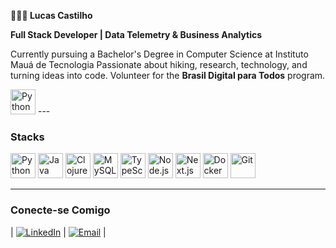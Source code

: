 **👨🏻‍💻 Lucas Castilho**

**Full Stack Developer | Data Telemetry & Business Analytics**

Currently pursuing a Bachelor's Degree in Computer Science at Instituto Mauá de Tecnologia
Passionate about hiking, research, technology, and turning ideas into code.
Volunteer for the **Brasil Digital para Todos** program.
<p align="left">
    <img src="https://cdn.jsdelivr.net/gh/devicons/devicon/icons/python/email-original.svg" alt="Python" width="40" height="40"/>
---

### Stacks 

<p align="left">
  <img src="https://cdn.jsdelivr.net/gh/devicons/devicon/icons/python/python-original.svg" alt="Python" width="40" height="40"/>
  <img src="https://cdn.jsdelivr.net/gh/devicons/devicon/icons/java/java-original.svg" alt="Java" width="40" height="40"/>
  <img src="https://cdn.jsdelivr.net/gh/devicons/devicon/icons/clojure/clojure-original.svg" alt="Clojure" width="40" height="40"/>
  <img src="https://cdn.jsdelivr.net/gh/devicons/devicon/icons/mysql/mysql-original.svg" alt="MySQL" width="40" height="40"/>
  <img src="https://cdn.jsdelivr.net/gh/devicons/devicon/icons/typescript/typescript-original.svg" alt="TypeScript" width="40" height="40"/>
  <img src="https://cdn.jsdelivr.net/gh/devicons/devicon/icons/nodejs/nodejs-original.svg" alt="Node.js" width="40" height="40"/>
  <img src="https://cdn.jsdelivr.net/gh/devicons/devicon/icons/nextjs/nextjs-original.svg" alt="Next.js" width="40" height="40"/>
  <img src="https://cdn.jsdelivr.net/gh/devicons/devicon/icons/docker/docker-original.svg" alt="Docker" width="40" height="40"/>
  <img src="https://cdn.jsdelivr.net/gh/devicons/devicon/icons/git/git-original.svg" alt="Git" width="40" height="40"/>
</p>

---

### Conecte-se Comigo

| [![LinkedIn](https://img.shields.io/badge/LinkedIn-0077B5?style=for-the-badge&logo=linkedin&logoColor=white)](https://www.linkedin.com/in/lucas-castilho-43bb28354/) 
| [![Email](https://img.shields.io/badge/Email-D14836?style=for-the-badge&logo=gmail&logoColor=white)](mailto:lubertanhe@gmail.com) |


